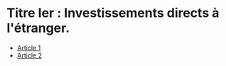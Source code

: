 # Titre Ier : Investissements directs à l'étranger.

- [Article 1](article-1.md)
- [Article 2](article-2.md)
